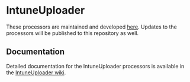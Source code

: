 # IntuneUploader

These processors are maintained and developed [here](https://github.com/almenscorner/intune-uploader). Updates to the processors will be published to this repository as well.

## Documentation

Detailed documentation for the IntuneUploader processors is available in the [IntuneUploader wiki](https://github.com/almenscorner/intune-uploader/wiki).
